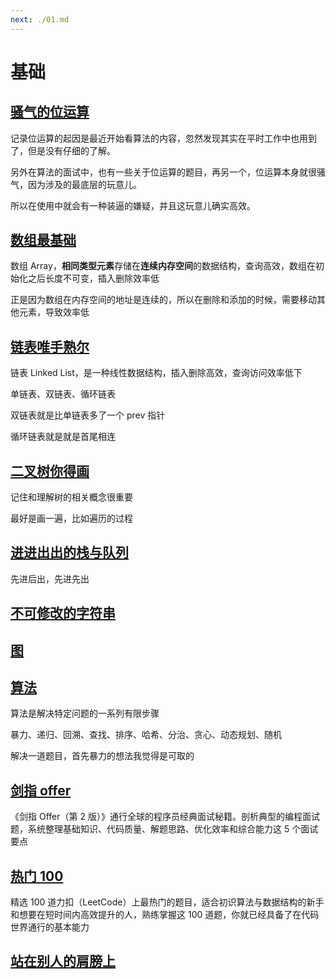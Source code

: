 ```yaml
---
next: ./01.md
---
```


# 基础

## [骚气的位运算](./01.md)

记录位运算的起因是最近开始看算法的内容，忽然发现其实在平时工作中也用到了，但是没有仔细的了解。

另外在算法的面试中，也有一些关于位运算的题目，再另一个，位运算本身就很骚气，因为涉及的最底层的玩意儿。

所以在使用中就会有一种装逼的嫌疑，并且这玩意儿确实高效。

## [数组最基础](./02.md)

数组 Array，**相同类型元素**存储在**连续内存空间**的数据结构，查询高效，数组在初始化之后长度不可变，插入删除效率低

正是因为数组在内存空间的地址是连续的，所以在删除和添加的时候，需要移动其他元素，导致效率低

## [链表唯手熟尔](./03.md)

链表 Linked List，是一种线性数据结构，插入删除高效，查询访问效率低下

单链表、双链表、循环链表

双链表就是比单链表多了一个 prev 指针

循环链表就是就是首尾相连

## [二叉树你得画](./04.md)

记住和理解树的相关概念很重要

最好是画一遍，比如遍历的过程

## [进进出出的栈与队列](./05.md)

先进后出，先进先出

## [不可修改的字符串](./06.md)

## [图](./07.md)

## [算法](./08.md)

算法是解决特定问题的一系列有限步骤

暴力、递归、回溯、查找、排序、哈希、分治、贪心、动态规划、随机

解决一道题目，首先暴力的想法我觉得是可取的

## [剑指 offer](./09.md)

《剑指 Offer（第 2 版）》通行全球的程序员经典面试秘籍。剖析典型的编程面试题，系统整理基础知识、代码质量、解题思路、优化效率和综合能力这 5 个面试要点

## [热门 100](./10.md)

精选 100 道力扣（LeetCode）上最热门的题目，适合初识算法与数据结构的新手和想要在短时间内高效提升的人，熟练掌握这 100 道题，你就已经具备了在代码世界通行的基本能力

## [站在别人的肩膀上](./11.md)
